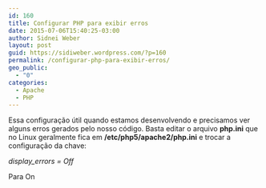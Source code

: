 ```yaml
---
id: 160
title: Configurar PHP para exibir erros
date: 2015-07-06T15:40:25-03:00
author: Sidnei Weber
layout: post
guid: https://sidiweber.wordpress.com/?p=160
permalink: /configurar-php-para-exibir-erros/
geo_public:
  - "0"
categories:
  - Apache
  - PHP
---
```

Essa configuração útil quando estamos desenvolvendo e precisamos ver alguns erros gerados pelo nosso código. Basta editar o arquivo **php.ini** que no Linux geralmente fica em **/etc/php5/apache2/php.ini** e trocar a configuração da chave:

_display_errors = Off_

Para On